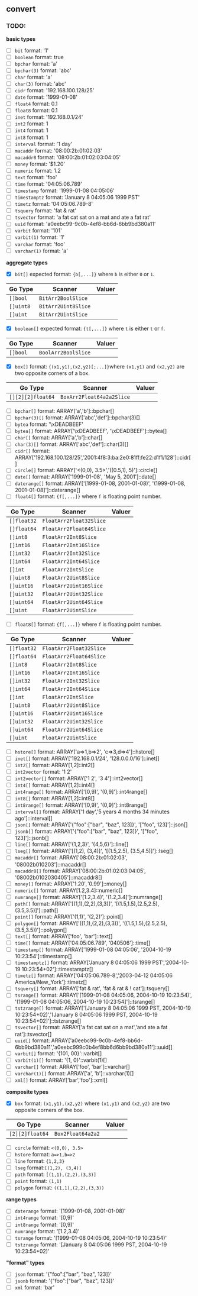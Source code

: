 ## convert

### TODO: 

**basic types**
- [ ] `bit` format: '1'
- [ ] `boolean` format: true
- [ ] `bpchar` format: 'a'
- [ ] `bpchar(3)` format: 'abc'
- [ ] `char` format: 'a'
- [ ] `char(3)` format: 'abc'
- [ ] `cidr` format: '192.168.100.128/25'
- [ ] `date` format: '1999-01-08'
- [ ] `float4` format: 0.1
- [ ] `float8` format: 0.1
- [ ] `inet` format: '192.168.0.1/24'
- [ ] `int2` format: 1
- [ ] `int4` format: 1
- [ ] `int8` format: 1
- [ ] `interval` format: '1 day'
- [ ] `macaddr` format: '08:00:2b:01:02:03'
- [ ] `macaddr8` format: '08:00:2b:01:02:03:04:05'
- [ ] `money` format: '$1.20'
- [ ] `numeric` format: 1.2
- [ ] `text` format: 'foo'
- [ ] `time` format: '04:05:06.789'
- [ ] `timestamp` format: '1999-01-08 04:05:06'
- [ ] `timestamptz` format: 'January 8 04:05:06 1999 PST'
- [ ] `timetz` format: '04:05:06.789-8'
- [ ] `tsquery` format: 'fat & rat'
- [ ] `tsvector` format: 'a fat cat sat on a mat and ate a fat rat'
- [ ] `uuid` format: 'a0eebc99-9c0b-4ef8-bb6d-6bb9bd380a11'
- [ ] `varbit` format: '101'
- [ ] `varbit(1)` format: '1'
- [ ] `varchar` format: 'foo'
- [ ] `varchar(1)` format: 'a'

**aggregate types**
- [x] `bit[]` expected format: `{b[,...]}` where `b` is either `0` or `1`.

| Go Type   | Scanner             | Valuer
| ----------|---------------------|--------
| `[]bool`  | `BitArr2BoolSlice`  |
| `[]uint8` | `BitArr2Uint8Slice` |
| `[]uint`  | `BitArr2UintSlice`  |

- [x] `boolean[]` expected format: `{t[,...]}` where `t` is either `t` or `f`.

| Go Type   | Scanner             | Valuer
| ----------|---------------------|--------
| `[]bool`  | `BoolArr2BoolSlice` |

- [x] `box[]` format: `{(x1,y1),(x2,y2)[;...]}`where `(x1,y1)` and `(x2,y2)` are two opposite corners of a box.

| Go Type           | Scanner                   | Valuer
| ------------------|---------------------------|--------
| `[][2][2]float64` | `BoxArr2Float64a2a2Slice` |

- [ ] `bpchar[]` format: ARRAY['a','b']::bpchar[]
- [ ] `bpchar(3)[]` format: ARRAY['abc','def']::bpchar(3)[]
- [ ] `bytea` format: '\xDEADBEEF'
- [ ] `bytea[]` format: ARRAY['\xDEADBEEF', '\xDEADBEEF']::bytea[]
- [ ] `char[]` format: ARRAY['a','b']::char[]
- [ ] `char(3)[]` format: ARRAY['abc','def']::char(3)[]
- [ ] `cidr[]` format: ARRAY['192.168.100.128/25','2001:4f8:3:ba:2e0:81ff:fe22:d1f1/128']::cidr[]
- [ ] `circle[]` format: ARRAY['<(0,0), 3.5>','((0.5,1), 5)']::circle[]
- [ ] `date[]` format: ARRAY['1999-01-08', 'May 5, 2001']::date[]
- [ ] `daterange[]` format: ARRAY['[1999-01-08, 2001-01-08)', '(1999-01-08, 2001-01-08]']::daterange[]
- [ ] `float4[]` format: `{f[,...]}` where `f` is floating point number.

| Go Type     | Scanner                 | Valuer
| ------------|-------------------------|--------
| `[]float32` | `FloatArr2Float32Slice` |
| `[]float64` | `FloatArr2Float64Slice` |
| `[]int8`    | `FloatArr2Int8Slice`    |
| `[]int16`   | `FloatArr2Int16Slice`   |
| `[]int32`   | `FloatArr2Int32Slice`   |
| `[]int64`   | `FloatArr2Int64Slice`   |
| `[]int`     | `FloatArr2IntSlice`     |
| `[]uint8`   | `FloatArr2Uint8Slice`   |
| `[]uint16`  | `FloatArr2Uint16Slice`  |
| `[]uint32`  | `FloatArr2Uint32Slice`  |
| `[]uint64`  | `FloatArr2Uint64Slice`  |
| `[]uint`    | `FloatArr2UintSlice`    |

- [ ] `float8[]` format: `{f[,...]}` where `f` is floating point number.

| Go Type     | Scanner                 | Valuer
| ------------|-------------------------|--------
| `[]float32` | `FloatArr2Float32Slice` |
| `[]float64` | `FloatArr2Float64Slice` |
| `[]int8`    | `FloatArr2Int8Slice`    |
| `[]int16`   | `FloatArr2Int16Slice`   |
| `[]int32`   | `FloatArr2Int32Slice`   |
| `[]int64`   | `FloatArr2Int64Slice`   |
| `[]int`     | `FloatArr2IntSlice`     |
| `[]uint8`   | `FloatArr2Uint8Slice`   |
| `[]uint16`  | `FloatArr2Uint16Slice`  |
| `[]uint32`  | `FloatArr2Uint32Slice`  |
| `[]uint64`  | `FloatArr2Uint64Slice`  |
| `[]uint`    | `FloatArr2UintSlice`    |

- [ ] `hstore[]` format: ARRAY['a=>1,b=>2', 'c=>3,d=>4']::hstore[]
- [ ] `inet[]` format: ARRAY['192.168.0.1/24', '128.0.0.0/16']::inet[]
- [ ] `int2[]` format: ARRAY[1,2]::int2[]
- [ ] `int2vector` format: '1 2'
- [ ] `int2vector[]` format: ARRAY['1 2', '3 4']::int2vector[]
- [ ] `int4[]` format: ARRAY[1,2]::int4[]
- [ ] `int4range[]` format: ARRAY['[0,9)', '(0,9]']::int4range[]
- [ ] `int8[]` format: ARRAY[1,2]::int8[]
- [ ] `int8range[]` format: ARRAY['[0,9)', '(0,9]']::int8range[]
- [ ] `interval[]` format: ARRAY['1 day','5 years 4 months 34 minutes ago']::interval[]
- [ ] `json[]` format: ARRAY['{"foo":["bar", "baz", 123]}', '["foo", 123]']::json[]
- [ ] `jsonb[]` format: ARRAY['{"foo":["bar", "baz", 123]}', '["foo", 123]']::jsonb[]
- [ ] `line[]` format: ARRAY['{1,2,3}', '{4,5,6}']::line[]
- [ ] `lseg[]` format: ARRAY['[(1,2), (3,4)]', '[(1.5,2.5), (3.5,4.5)]']::lseg[]
- [ ] `macaddr[]` format: ARRAY['08:00:2b:01:02:03', '08002b010203']::macaddr[]
- [ ] `macaddr8[]` format: ARRAY['08:00:2b:01:02:03:04:05', '08002b0102030405']::macaddr8[]
- [ ] `money[]` format: ARRAY['$1.20', '$0.99']::money[]
- [ ] `numeric[]` format: ARRAY[1.2,3.4]::numeric[]
- [ ] `numrange[]` format: ARRAY['[1.2,3.4)', '(1.2,3.4]']::numrange[]
- [ ] `path[]` format: ARRAY['[(1,1),(2,2),(3,3)]', '[(1.5,1.5),(2.5,2.5),(3.5,3.5)]']::path[]
- [ ] `point[]` format: ARRAY['(1,1)', '(2,2)']::point[]
- [ ] `polygon[]` format: ARRAY['((1,1),(2,2),(3,3))', '((1.5,1.5),(2.5,2.5),(3.5,3.5))']::polygon[]
- [ ] `text[]` format: ARRAY['foo', 'bar']::text[]
- [ ] `time[]` format: ARRAY['04:05:06.789', '040506']::time[]
- [ ] `timestamp[]` format: ARRAY['1999-01-08 04:05:06', '2004-10-19 10:23:54']::timestamp[]
- [ ] `timestamptz[]` format: ARRAY['January 8 04:05:06 1999 PST','2004-10-19 10:23:54+02']::timestamptz[]
- [ ] `timetz[]` format: ARRAY['04:05:06.789-8','2003-04-12 04:05:06 America/New_York']::timetz[]
- [ ] `tsquery[]` format: ARRAY['fat & rat', 'fat & rat & ! cat']::tsquery[]
- [ ] `tsrange[]` format: ARRAY['[1999-01-08 04:05:06, 2004-10-19 10:23:54)', '(1999-01-08 04:05:06, 2004-10-19 10:23:54]']::tsrange[]
- [ ] `tstzrange[]` format: ARRAY['[January 8 04:05:06 1999 PST, 2004-10-19 10:23:54+02)','(January 8 04:05:06 1999 PST, 2004-10-19 10:23:54+02]']::tstzrange[]
- [ ] `tsvector[]` format: ARRAY['a fat cat sat on a mat','and ate a fat rat']::tsvector[]
- [ ] `uuid[]` format: ARRAY['a0eebc99-9c0b-4ef8-bb6d-6bb9bd380a11','a0eebc999c0b4ef8bb6d6bb9bd380a11']::uuid[]
- [ ] `varbit[]` format: '{101, 00}'::varbit[]
- [ ] `varbit(1)[]` format: '{1, 0}'::varbit(1)[]
- [ ] `varchar[]` format: ARRAY['foo', 'bar']::varchar[]
- [ ] `varchar(1)[]` format: ARRAY['a', 'b']::varchar(1)[]
- [ ] `xml[]` format: ARRAY['<foo>bar</foo>','<bar>foo</bar>']::xml[]

**composite types**
- [x] `box` format: `(x1,y1),(x2,y2)` where `(x1,y1)` and `(x2,y2)` are two opposite corners of the box.

| Go Type         | Scanner           | Valuer
| ----------------|-------------------|--------
| `[2][2]float64` | `Box2Float64a2a2` |

- [ ] `circle` format: `<(0,0), 3.5>`
- [ ] `hstore` format: `a=>1,b=>2`
- [ ] `line` format: `{1,2,3}`
- [ ] `lseg`  format:`[(1,2), (3,4)]`
- [ ] `path` format: `[(1,1),(2,2),(3,3)]`
- [ ] `point` format: `(1,1)`
- [ ] `polygon` format: `((1,1),(2,2),(3,3))`

**range types**
- [ ] `daterange` format: '[1999-01-08, 2001-01-08)'
- [ ] `int4range` format: '[0,9)'
- [ ] `int8range` format: '[0,9)'
- [ ] `numrange` format: '[1.2,3.4)'
- [ ] `tsrange` format: '[1999-01-08 04:05:06, 2004-10-19 10:23:54)'
- [ ] `tstzrange` format: '[January 8 04:05:06 1999 PST, 2004-10-19 10:23:54+02)'

**"format" types**
- [ ] `json` format: '{"foo":["bar", "baz", 123]}'
- [ ] `jsonb` format: '{"foo":["bar", "baz", 123]}'
- [ ] `xml` format: '<foo>bar</foo>'

